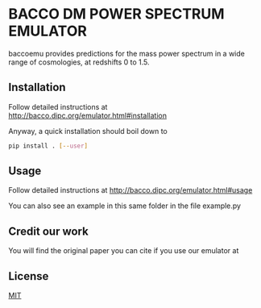 # BACCO DM POWER SPECTRUM EMULATOR

baccoemu provides predictions for the mass power spectrum in a wide range of
cosmologies, at redshifts 0 to 1.5.

## Installation

Follow detailed instructions at http://bacco.dipc.org/emulator.html#installation

Anyway, a quick installation should boil down to

```bash
pip install . [--user]
```

## Usage

Follow detailed instructions at http://bacco.dipc.org/emulator.html#usage

You can also see an example in this same folder in the file example.py

## Credit our work

You will find the original paper you can cite if you use our emulator at


## License
[MIT](https://choosealicense.com/licenses/mit/)
